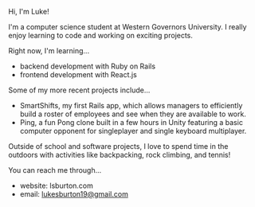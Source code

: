 Hi, I'm Luke!

I'm a computer science student at Western Governors University. I really enjoy learning to code and working on exciting projects.


Right now, I'm learning...
- backend development with Ruby on Rails 
- frontend development with React.js

Some of my more recent projects include...
- SmartShifts, my first Rails app, which allows managers to efficiently build a roster of employees and see when they are available to work.
- Ping, a fun Pong clone built in a few hours in Unity featuring a basic computer opponent for singleplayer and single keyboard multiplayer.

Outside of school and software projects, I love to spend time in the outdoors with activities like backpacking, rock climbing, and tennis!


You can reach me through...
- website: lsburton.com
- email: lukesburton19@gmail.com
